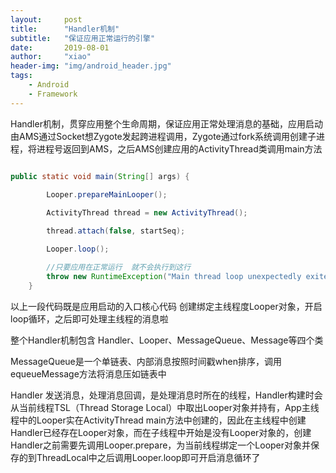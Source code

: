 ```yaml
---
layout:     post
title:      "Handler机制"
subtitle:   "保证应用正常运行的引擎"
date:       2019-08-01
author:     "xiao"
header-img: "img/android_header.jpg"
tags:
    - Android
    - Framework
---
```



Handler机制，贯穿应用整个生命周期，保证应用正常处理消息的基础，应用启动由AMS通过Socket想Zygote发起跨进程调用，Zygote通过fork系统调用创建子进程，将进程号返回到AMS，之后AMS创建应用的ActivityThread类调用main方法
```java

public static void main(String[] args) {

        Looper.prepareMainLooper();
       
        ActivityThread thread = new ActivityThread();

        thread.attach(false, startSeq);

        Looper.loop();

        //只要应用在正常运行  就不会执行到这行
        throw new RuntimeException("Main thread loop unexpectedly exited");
    }
```
以上一段代码既是应用启动的入口核心代码
创建绑定主线程度Looper对象，开启loop循环，之后即可处理主线程的消息啦

整个Handler机制包含 Handler、Looper、MessageQueue、Message等四个类

MessageQueue是一个单链表、内部消息按照时间戳when排序，调用equeueMessage方法将消息压如链表中

Handler 发送消息，处理消息回调，是处理消息时所在的线程，Handler构建时会从当前线程TSL（Thread Storage Local）中取出Looper对象并持有，App主线程中的Looper实在ActivityThread main方法中创建的，因此在主线程中创建Handler已经存在Looper对象，而在子线程中开始是没有Looper对象的，创建Handler之前需要先调用Looper.prepare，为当前线程绑定一个Looper对象并保存的到ThreadLocal中之后调用Looper.loop即可开启消息循环了


